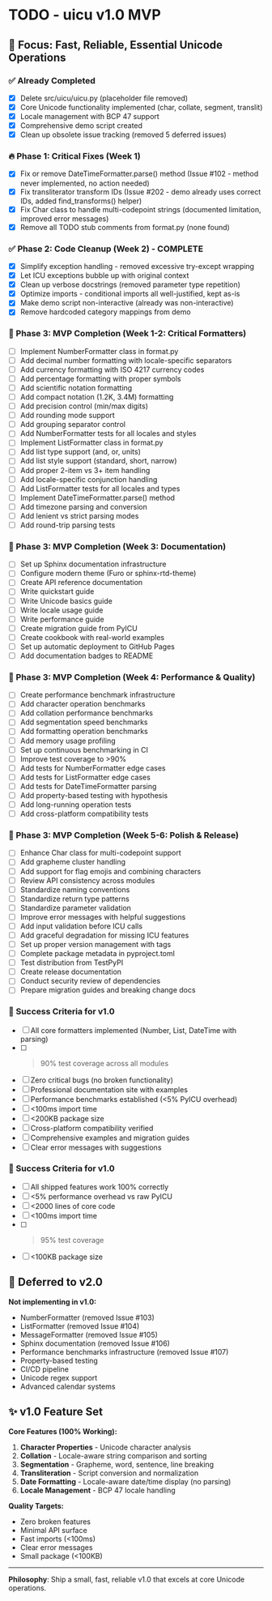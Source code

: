 # TODO - uicu v1.0 MVP

## 🎯 Focus: Fast, Reliable, Essential Unicode Operations

### ✅ Already Completed
- [x] Delete src/uicu/uicu.py (placeholder file removed)
- [x] Core Unicode functionality implemented (char, collate, segment, translit)
- [x] Locale management with BCP 47 support
- [x] Comprehensive demo script created
- [x] Clean up obsolete issue tracking (removed 5 deferred issues)

### 🔥 Phase 1: Critical Fixes (Week 1)

- [x] Fix or remove DateTimeFormatter.parse() method (Issue #102 - method never implemented, no action needed)
- [x] Fix transliterator transform IDs (Issue #202 - demo already uses correct IDs, added find_transforms() helper)
- [x] Fix Char class to handle multi-codepoint strings (documented limitation, improved error messages)
- [x] Remove all TODO stub comments from format.py (none found)

### ✅ Phase 2: Code Cleanup (Week 2) - COMPLETE

- [x] Simplify exception handling - removed excessive try-except wrapping
- [x] Let ICU exceptions bubble up with original context
- [x] Clean up verbose docstrings (removed parameter type repetition)
- [x] Optimize imports - conditional imports all well-justified, kept as-is
- [x] Make demo script non-interactive (already was non-interactive)
- [x] Remove hardcoded category mappings from demo

### 🎯 Phase 3: MVP Completion (Week 1-2: Critical Formatters)

- [ ] Implement NumberFormatter class in format.py
- [ ] Add decimal number formatting with locale-specific separators
- [ ] Add currency formatting with ISO 4217 currency codes
- [ ] Add percentage formatting with proper symbols
- [ ] Add scientific notation formatting
- [ ] Add compact notation (1.2K, 3.4M) formatting
- [ ] Add precision control (min/max digits)
- [ ] Add rounding mode support
- [ ] Add grouping separator control
- [ ] Add NumberFormatter tests for all locales and styles
- [ ] Implement ListFormatter class in format.py
- [ ] Add list type support (and, or, units)
- [ ] Add list style support (standard, short, narrow)
- [ ] Add proper 2-item vs 3+ item handling
- [ ] Add locale-specific conjunction handling
- [ ] Add ListFormatter tests for all locales and types
- [ ] Implement DateTimeFormatter.parse() method
- [ ] Add timezone parsing and conversion
- [ ] Add lenient vs strict parsing modes
- [ ] Add round-trip parsing tests

### 🎯 Phase 3: MVP Completion (Week 3: Documentation)

- [ ] Set up Sphinx documentation infrastructure
- [ ] Configure modern theme (Furo or sphinx-rtd-theme)
- [ ] Create API reference documentation
- [ ] Write quickstart guide
- [ ] Write Unicode basics guide
- [ ] Write locale usage guide
- [ ] Write performance guide
- [ ] Create migration guide from PyICU
- [ ] Create cookbook with real-world examples
- [ ] Set up automatic deployment to GitHub Pages
- [ ] Add documentation badges to README

### 🎯 Phase 3: MVP Completion (Week 4: Performance & Quality)

- [ ] Create performance benchmark infrastructure
- [ ] Add character operation benchmarks
- [ ] Add collation performance benchmarks
- [ ] Add segmentation speed benchmarks
- [ ] Add formatting operation benchmarks
- [ ] Add memory usage profiling
- [ ] Set up continuous benchmarking in CI
- [ ] Improve test coverage to >90%
- [ ] Add tests for NumberFormatter edge cases
- [ ] Add tests for ListFormatter edge cases
- [ ] Add tests for DateTimeFormatter parsing
- [ ] Add property-based testing with hypothesis
- [ ] Add long-running operation tests
- [ ] Add cross-platform compatibility tests

### 🎯 Phase 3: MVP Completion (Week 5-6: Polish & Release)

- [ ] Enhance Char class for multi-codepoint support
- [ ] Add grapheme cluster handling
- [ ] Add support for flag emojis and combining characters
- [ ] Review API consistency across modules
- [ ] Standardize naming conventions
- [ ] Standardize return type patterns
- [ ] Standardize parameter validation
- [ ] Improve error messages with helpful suggestions
- [ ] Add input validation before ICU calls
- [ ] Add graceful degradation for missing ICU features
- [ ] Set up proper version management with tags
- [ ] Complete package metadata in pyproject.toml
- [ ] Test distribution from TestPyPI
- [ ] Create release documentation
- [ ] Conduct security review of dependencies
- [ ] Prepare migration guides and breaking change docs

### 📏 Success Criteria for v1.0

- [ ] All core formatters implemented (Number, List, DateTime with parsing)
- [ ] >90% test coverage across all modules
- [ ] Zero critical bugs (no broken functionality)
- [ ] Professional documentation site with examples
- [ ] Performance benchmarks established (<5% PyICU overhead)
- [ ] <100ms import time
- [ ] <200KB package size
- [ ] Cross-platform compatibility verified
- [ ] Comprehensive examples and migration guides
- [ ] Clear error messages with suggestions

### 📏 Success Criteria for v1.0

- [ ] All shipped features work 100% correctly
- [ ] <5% performance overhead vs raw PyICU
- [ ] <2000 lines of core code
- [ ] <100ms import time
- [ ] >95% test coverage
- [ ] <100KB package size

## 🚫 Deferred to v2.0

**Not implementing in v1.0:**
- NumberFormatter (removed Issue #103)
- ListFormatter (removed Issue #104)
- MessageFormatter (removed Issue #105)
- Sphinx documentation (removed Issue #106)
- Performance benchmarks infrastructure (removed Issue #107)
- Property-based testing
- CI/CD pipeline
- Unicode regex support
- Advanced calendar systems

## ✨ v1.0 Feature Set

**Core Features (100% Working):**
1. **Character Properties** - Unicode character analysis
2. **Collation** - Locale-aware string comparison and sorting
3. **Segmentation** - Grapheme, word, sentence, line breaking
4. **Transliteration** - Script conversion and normalization
5. **Date Formatting** - Locale-aware date/time display (no parsing)
6. **Locale Management** - BCP 47 locale handling

**Quality Targets:**
- Zero broken features
- Minimal API surface
- Fast imports (<100ms)
- Clear error messages
- Small package (<100KB)

---

**Philosophy**: Ship a small, fast, reliable v1.0 that excels at core Unicode operations.
